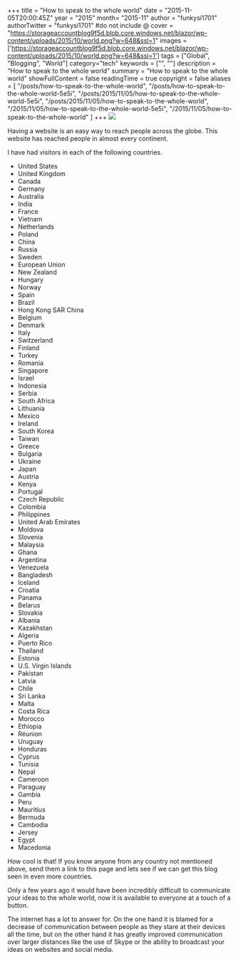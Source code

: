 +++
title = "How to speak to the whole world"
date = "2015-11-05T20:00:45Z"
year = "2015"
month= "2015-11"
author = "funkysi1701"
authorTwitter = "funkysi1701" #do not include @
cover = "https://storageaccountblog9f5d.blob.core.windows.net/blazor/wp-content/uploads/2015/10/world.png?w=648&ssl=1"
images = ['https://storageaccountblog9f5d.blob.core.windows.net/blazor/wp-content/uploads/2015/10/world.png?w=648&ssl=1']
tags = ["Global", "Blogging", "World"]
category="tech"
keywords = ["", ""]
description =  "How to speak to the whole world"
summary = "How to speak to the whole world"
showFullContent = false
readingTime = true
copyright = false
aliases = [
    "/posts/how-to-speak-to-the-whole-world",
    "/posts/how-to-speak-to-the-whole-world-5e5i",
    "/posts/2015/11/05/how-to-speak-to-the-whole-world-5e5i",
    "/posts/2015/11/05/how-to-speak-to-the-whole-world",
    "/2015/11/05/how-to-speak-to-the-whole-world-5e5i",
    "/2015/11/05/how-to-speak-to-the-whole-world"
]
+++
![](https://storageaccountblog9f5d.blob.core.windows.net/blazor/wp-content/uploads/2015/10/world.png?w=648&ssl=1)

Having a website is an easy way to reach people across the globe. This website has reached people in almost every continent.

I have had visitors in each of the following countries.

- United States
- United Kingdom
- Canada
- Germany
- Australia
- India
- France
- Vietnam
- Netherlands
- Poland
- China
- Russia
- Sweden
- European Union
- New Zealand
- Hungary
- Norway
- Spain
- Brazil
- Hong Kong SAR China
- Belgium
- Denmark
- Italy
- Switzerland
- Finland
- Turkey
- Romania
- Singapore
- Israel
- Indonesia
- Serbia
- South Africa
- Lithuania
- Mexico
- Ireland
- South Korea
- Taiwan
- Greece
- Bulgaria
- Ukraine
- Japan
- Austria
- Kenya
- Portugal
- Czech Republic
- Colombia
- Philippines
- United Arab Emirates
- Moldova
- Slovenia
- Malaysia
- Ghana
- Argentina
- Venezuela
- Bangladesh
- Iceland
- Croatia
- Panama
- Belarus
- Slovakia
- Albania
- Kazakhstan
- Algeria
- Puerto Rico
- Thailand
- Estonia
- U.S. Virgin Islands
- Pakistan
- Latvia
- Chile
- Sri Lanka
- Malta
- Costa Rica
- Morocco
- Ethiopia
- Réunion
- Uruguay
- Honduras
- Cyprus
- Tunisia
- Nepal
- Cameroon
- Paraguay
- Gambia
- Peru
- Mauritius
- Bermuda
- Cambodia
- Jersey
- Egypt
- Macedonia

How cool is that! If you know anyone from any country not mentioned above, send them a link to this page and lets see if we can get this blog seen in even more countries.

Only a few years ago it would have been incredibly difficult to communicate your ideas to the whole world, now it is available to everyone at a touch of a button.

The internet has a lot to answer for. On the one hand it is blamed for a decrease of communication between people as they stare at their devices all the time, but on the other hand it has greatly improved communication over larger distances like the use of Skype or the ability to broadcast your ideas on websites and social media.